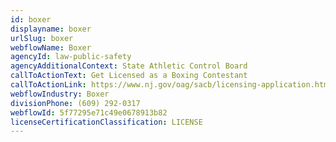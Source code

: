 ```yaml
---
id: boxer
displayname: boxer
urlSlug: boxer
webflowName: Boxer
agencyId: law-public-safety
agencyAdditionalContext: State Athletic Control Board
callToActionText: Get Licensed as a Boxing Contestant
callToActionLink: https://www.nj.gov/oag/sacb/licensing-application.html
webflowIndustry: Boxer
divisionPhone: (609) 292-0317
webflowId: 5f77295e71c49e0678913b82
licenseCertificationClassification: LICENSE
---
```

